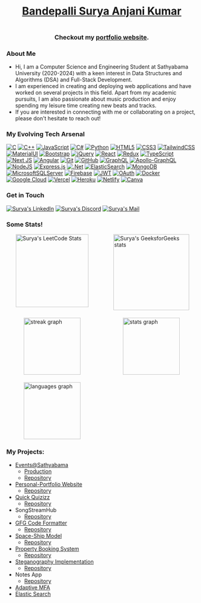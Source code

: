 <h1 align="center"><a href="https://bandepalli-surya.netlify.app/" target="_blank">Bandepalli Surya Anjani Kumar</a></h1>

<p align=center><img src="https://komarev.com/ghpvc/?username=Surya-Kumar-03&style=flat-square&color=blue" alt=""/></p>
<h3 align=center>Checkout my <a href="https://bandepalli-surya.netlify.app/" target="_blank">portfolio website</a>.</h3>

### About Me
- Hi, I am a Computer Science and Engineering Student at Sathyabama University (2020-2024) with a keen interest in Data Structures and Algorithms (DSA) and Full-Stack Development. 
- I am experienced in creating and deploying web applications and have worked on several projects in this field. Apart from my academic pursuits, I am also passionate about music production and enjoy spending my leisure time creating new beats and tracks. 
- If you are interested in connecting with me or collaborating on a project, please don't hesitate to reach out!


### My Evolving Tech Arsenal
[![C](https://img.shields.io/badge/c-%2300599C.svg?style=for-the-badge&logo=c&logoColor=white)](https://en.wikipedia.org/wiki/C_(programming_language))
[![C++](https://img.shields.io/badge/c++-%2300599C.svg?style=for-the-badge&logo=c%2B%2B&logoColor=white)](https://en.wikipedia.org/wiki/C%2B%2B)
[![JavaScript](https://img.shields.io/badge/javascript-%23323330.svg?style=for-the-badge&logo=javascript&logoColor=%23F7DF1E)](https://developer.mozilla.org/en-US/docs/Web/JavaScript)
[![C#](https://img.shields.io/badge/c%23-%23239120.svg?style=for-the-badge&logo=c-sharp&logoColor=white)](https://docs.microsoft.com/en-us/dotnet/csharp/)
[![Python](https://img.shields.io/badge/python-3670A0?style=for-the-badge&logo=python&logoColor=ffdd54)](https://www.python.org/)
[![HTML5](https://img.shields.io/badge/html5-%23E34F26.svg?style=for-the-badge&logo=html5&logoColor=white)](https://developer.mozilla.org/en-US/docs/Web/Guide/HTML/HTML5)
[![CSS3](https://img.shields.io/badge/css3-%231572B6.svg?style=for-the-badge&logo=css3&logoColor=white)](https://developer.mozilla.org/en-US/docs/Web/CSS)
[![TailwindCSS](https://img.shields.io/badge/tailwindcss-%2338B2AC.svg?style=for-the-badge&logo=tailwind-css&logoColor=white)](https://tailwindcss.com/)
[![MaterialUI](https://img.shields.io/badge/Material--UI-0081CB?style=for-the-badge&logo=material-ui&logoColor=white)](https://material-ui.com/)
[![Bootstrap](https://img.shields.io/badge/bootstrap-%238511FA.svg?style=for-the-badge&logo=bootstrap&logoColor=white)](https://getbootstrap.com/)
[![jQuery](https://img.shields.io/badge/jQuery-0769AD?style=for-the-badge&logo=jquery&logoColor=white)](https://jquery.com/)
[![React](https://img.shields.io/badge/react-%2320232a.svg?style=for-the-badge&logo=react&logoColor=%2361DAFB)](https://reactjs.org/)
[![Redux](https://img.shields.io/badge/redux-%23593d88.svg?style=for-the-badge&logo=redux&logoColor=white)](https://redux.js.org/)
[![TypeScript](https://img.shields.io/badge/typescript-%23007ACC.svg?style=for-the-badge&logo=typescript&logoColor=white)](https://www.typescriptlang.org/)
[![Next JS](https://img.shields.io/badge/Next-black?style=for-the-badge&logo=next.js&logoColor=white)](https://nextjs.org/)
[![Angular](https://img.shields.io/badge/angular-%23DD0031.svg?style=for-the-badge&logo=angular&logoColor=white)](https://angular.io/)
[![Git](https://img.shields.io/badge/GIT-E44C30?style=for-the-badge&logo=git&logoColor=white)](https://git-scm.com/)
[![GitHub](https://img.shields.io/badge/GitHub-100000?style=for-the-badge&logo=github&logoColor=white)](https://github.com/)
[![GraphQL](https://img.shields.io/badge/-GraphQL-E10098?style=for-the-badge&logo=graphql&logoColor=white)](https://graphql.org/)
[![Apollo-GraphQL](https://img.shields.io/badge/-ApolloGraphQL-311C87?style=for-the-badge&logo=apollo-graphql)](https://www.apollographql.com/)
[![NodeJS](https://img.shields.io/badge/node.js-6DA55F?style=for-the-badge&logo=node.js&logoColor=white)](https://nodejs.org/)
[![Express.js](https://img.shields.io/badge/express.js-%23404d59.svg?style=for-the-badge&logo=express&logoColor=%2361DAFB)](https://expressjs.com/)
[![.Net](https://img.shields.io/badge/.NET-5C2D91?style=for-the-badge&logo=.net&logoColor=white)](https://dotnet.microsoft.com/)
[![ElasticSearch](https://img.shields.io/badge/-ElasticSearch-005571?style=for-the-badge&logo=elasticsearch)](https://www.elastic.co/elasticsearch/)
[![MongoDB](https://img.shields.io/badge/MongoDB-%234ea94b.svg?style=for-the-badge&logo=mongodb&logoColor=white)](https://www.mongodb.com/)
[![MicrosoftSQLServer](https://img.shields.io/badge/Microsoft%20SQL%20Server-CC2927?style=for-the-badge&logo=microsoft%20sql%20server&logoColor=white)](https://www.microsoft.com/en-us/sql-server/)
[![Firebase](https://img.shields.io/badge/Firebase-039BE5?style=for-the-badge&logo=Firebase&logoColor=white)](https://firebase.google.com/)
[![JWT](https://img.shields.io/badge/JWT-black?style=for-the-badge&logo=JSON%20web%20tokens)](https://jwt.io/)
[![OAuth](https://img.shields.io/badge/-OAuth-2CA5E0?logo=oauth&logoColor=white&style=for-the-badge)](https://oauth.net/)
[![Docker](https://img.shields.io/badge/-Docker-2496ED?logo=docker&logoColor=white&style=for-the-badge)](https://www.docker.com/)
[![Google Cloud](https://img.shields.io/badge/GoogleCloud-%234285F4.svg?style=for-the-badge&logo=google-cloud&logoColor=white)](https://cloud.google.com/)
[![Vercel](https://img.shields.io/badge/vercel-%23000000.svg?style=for-the-badge&logo=vercel&logoColor=white)](https://vercel.com/) 
[![Heroku](https://img.shields.io/badge/Heroku-430098?style=for-the-badge&logo=heroku&logoColor=white)](https://www.heroku.com/)
[![Netlify](https://img.shields.io/badge/netlify-%23000000.svg?style=for-the-badge&logo=netlify&logoColor=#00C7B7)](https://www.netlify.com/) 
[![Canva](https://img.shields.io/badge/Canva-%2300C4CC.svg?&style=for-the-badge&logo=Canva&logoColor=white)](https://www.canva.com/)


### Get in Touch
[![Surya's LinkedIn](https://img.shields.io/badge/LinkedIn-blue?style=for-the-badge&logo=linkedin&logoColor=white)](https://www.linkedin.com/in/bandepalli-surya/)
[![Surya's Discord](https://img.shields.io/badge/Discord-7289DA?style=for-the-badge&logo=discord&logoColor=white)](https://discordapp.com/users/787550084371578891)
[![Surya's Mail](https://img.shields.io/badge/Gmail-D14836?style=for-the-badge&logo=gmail&logoColor=white)](mailto:bsuryakumar03@gmail.com)

### Some Stats!
<div style="display: grid; grid-template-columns: 1fr 1fr; grid-gap: 20px; justify-items: center;">
  <a href="https://leetcode.com/bsuryakumar03/">
    <img src="https://leetcard.jacoblin.cool/bsuryakumar03?theme=nord&font=Azeret%20Mono&ext=heatmap" alt="Surya's LeetCode Stats" height="192">
  </a>
  <a href="https://auth.geeksforgeeks.org/user/bsuryakumar03/practice/">
    <img src="https://geeks-for-geeks-stats-api-napiyo.vercel.app/?userName=bsuryakumar03" alt="Surya's GeeksforGeeks stats" height="200">
  </a>
  <img src="https://streak-stats.demolab.com?user=Surya-Kumar-03&locale=en&mode=weekly&theme=dark&hide_border=false&border_radius=5&order=3" height="150" alt="streak graph">
  <img src="https://github-readme-stats.vercel.app/api?username=Surya-Kumar-03&hide_title=true&hide_rank=true&show_icons=true&include_all_commits=true&count_private=true&disable_animations=false&theme=dark&locale=en&hide_border=false&order=1&custom_title=%20" height="150" alt="stats graph">
  <img src="https://github-readme-stats.vercel.app/api/top-langs?username=Surya-Kumar-03&locale=en&hide_title=true&layout=compact&card_width=320&langs_count=6&theme=dark&hide_border=false&order=2" height="150" alt="languages graph">
</div>

### My Projects:
- [Events@Sathyabama](https://events-sathyabama-production.up.railway.app/)
  - [Production](https://events-sathyabama.vercel.app/)
  - [Repository](https://github.com/Events-Sathyabama/Events-Sathyabama)
- [Personal-Portfolio Website](https://bandepalli-surya.netlify.app/)
  - [Repository](https://github.com/Surya-Kumar-03/Portfolio)
- [Quick Quizizz](https://lazy-erin-seahorse-tux.cyclic.app/)<br>
  - [Repository](https://github.com/Surya-Kumar-03/Quick-Quizizz)
- SongStreamHub <br>
  - [Repository](https://github.com/Surya-Kumar-03/SongStreamHub)
- [GFG Code Formatter](https://microsoftedge.microsoft.com/addons/detail/geeksforgeeks-code-format/ekjbfkjlafjaegpnbdgkheflepldlgfb)
  - [Repository](https://github.com/Surya-Kumar-03/GFG-Code-Formatter)
- [Space-Ship Model](https://space-ship-model.netlify.app/)<br>
  - [Repository](https://github.com/Surya-Kumar-03/Space-Ship-Model)
- [Property Booking System](https://hotel-rental.onrender.com/login)
  - [Repository](https://github.com/Surya-Kumar-03/Property-Booking-System)
- [Steganography Implementation](https://aryanamish.github.io/Steganography/)
  - [Repository](https://github.com/Aryanamish/Steganography)
- Notes App <br>
  - [Repository](https://github.com/Surya-Kumar-03/Notes-App)
- [Adaptive MFA](https://github.com/Surya-Kumar-03/Arcon-MFA)
- [Elastic Search](https://github.com/Surya-Kumar-03/Arcon-ElasticSearch)

